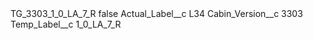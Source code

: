 <?xml version="1.0" encoding="UTF-8"?>
<CustomMetadata xmlns="http://soap.sforce.com/2006/04/metadata" xmlns:xsi="http://www.w3.org/2001/XMLSchema-instance" xmlns:xsd="http://www.w3.org/2001/XMLSchema">
    <label>TG_3303_1_0_LA_7_R</label>
    <protected>false</protected>
    <values>
        <field>Actual_Label__c</field>
        <value xsi:type="xsd:string">L34</value>
    </values>
    <values>
        <field>Cabin_Version__c</field>
        <value xsi:type="xsd:string">3303</value>
    </values>
    <values>
        <field>Temp_Label__c</field>
        <value xsi:type="xsd:string">1_0_LA_7_R</value>
    </values>
</CustomMetadata>
